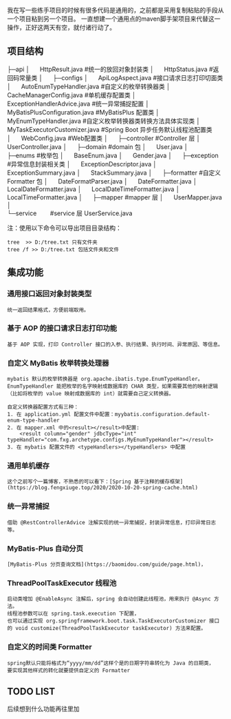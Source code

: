 
我在写一些练手项目的时候有很多代码是通用的，之前都是采用复制粘贴的手段从一个项目粘到另一个项目。
一直想建一个通用点的maven脚手架项目来代替这一操作，正好这两天有空，就付诸行动了。

## 项目结构

├─api
│      HttpResult.java     #统一的放回对象封装类
│      HttpStatus.java     #返回码常量类
│      
├─configs
│      ApiLogAspect.java                   #接口请求日志打印切面类
│      AutoEnumTypeHandler.java       #自定义的枚举转换器类
│      CacheManagerConfig.java         #单机缓存配置类
│      ExceptionHandlerAdvice.java      #统一异常捕捉配置
│      MyBatisPlusConfiguration.java    #MyBatisPlus 配置类
│      MyEnumTypeHandler.java          #自定义枚举转换器类转换方法具体实现类
│      MyTaskExecutorCustomizer.java  #Spring Boot 异步任务默认线程池配置类
│      WebConfig.java                       #Web配置类
│      
├─controller                    #Controller 层
│      UserController.java
│      
├─domain                 #domain 包
│      User.java
│     
├─enums                   #枚举包
│      BaseEnum.java
│      Gender.java
│     
├─exception                #异常信息封装相关类
│      ExceptionDescriptor.java
│      ExceptionSummary.java
│      StackSummary.java
│      
├─formatter                 #自定义 Formatter 包
│      DateFormatParser.java
│      DateFormatter.java
│      LocalDateFormatter.java
│      LocalDateTimeFormatter.java
│      LocalTimeFormatter.java
│      
├─mapper                  #mapper 层
│      UserMapper.java
│      
└─service                 #service 层 
        UserService.java


注：使用以下命令可以导出项目目录结构：

    tree  >> D:/tree.txt 只有文件夹
    tree /f >> D:/tree.txt 包括文件夹和文件
    


## 集成功能

### 通用接口返回对象封装类型

    统一返回结果格式，方便前端取用。

### 基于 AOP 的接口请求日志打印功能

    基于 AOP 实现，打印 Controller 接口的入参、执行结果、执行时间、异常原因、等信息。

### 自定义 MyBatis 枚举转换处理器

    mybatis 默认的枚举转换器是 org.apache.ibatis.type.EnumTypeHandler。
    EnumTypeHandler 能把枚举的名字映射成数据库的 CHAR 类型，如果需要其他的映射逻辑（比如将枚举的 value 映射成数据库的 int）就需要自己定义转换器。
    
    自定义转换器配置方式有三种：
    1. 在 application.yml 配置文件中配置：myybatis.configuration.default-enum-type-handler
    2. 在 mapper.xml 中的<result></result>中配置:
        <result column="gender" jdbcType="int" typeHandler="com.fxg.archetype.configs.MyEnumTypeHandler"></result>
    3. 在 mybatis 配置文件的 <typeHandlers></typeHandlers> 中配置
   
### 通用单机缓存

    这个之前写个一篇博客，不熟悉的可以看下：[Spring 基于注释的缓存框架](https://blog.fengxiuge.top/2020/2020-10-20-spring-cache.html)

### 统一异常捕捉

    借助 @RestControllerAdvice 注解实现的统一异常捕捉，封装异常信息，打印异常日志等。

### MyBatis-Plus 自动分页

    [MyBatis-Plus 分页查询文档](https://baomidou.com/guide/page.html)，

### ThreadPoolTaskExecutor 线程池

    启动类增加 @EnableAsync 注解后，spring 会自动创建此线程池，用来执行 @Async 方法。
    线程池参数可以在 spring.task.execution 下配置，
    也可以通过实现 org.springframework.boot.task.TaskExecutorCustomizer 接口的 void customize(ThreadPoolTaskExecutor taskExecutor) 方法来配置。

### 自定义的时间类 Formatter

    spring默认只能将格式为“yyyy/mm/dd”这样个是的日期字符串转化为 Java 的日期类，
    要实现其他样式的转化就要提供自定义的 Formatter

## TODO LIST

后续想到什么功能再往里加